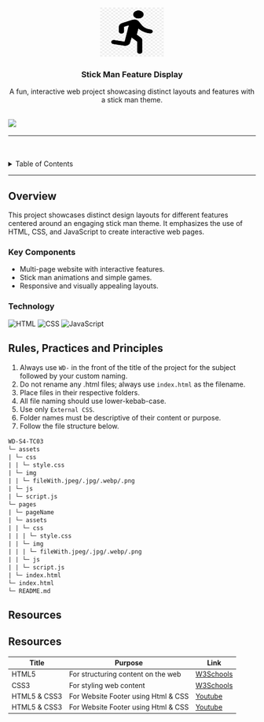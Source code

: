 <a name="readme-top">

<br/>

<br />
<div align="center">
  <a href="https://github.com/mikhailfeutech">
    <img src="./pages/Stickman1/assets/img/sticman.png" alt="Nyebe" width="130" height="100">
  </a>
  <h3 align="center">Stick Man Feature Display</h3>
</div>
<div align="center">
  A fun, interactive web project showcasing distinct layouts and features with a stick man theme.
</div>

<br />

![](https://visit-counter.vercel.app/counter.png?page=your-github-username/Stick-Man-Feature-Display)

---

<br />
<br />

<details>
  <summary>Table of Contents</summary>
  <ol>
    <li>
      <a href="#overview">Overview</a>
      <ol>
        <li>
          <a href="#key-components">Key Components</a>
        </li>
        <li>
          <a href="#technology">Technology</a>
        </li>
      </ol>
    </li>
    <li>
      <a href="#rules-practices-and-principles">Rules, Practices and Principles</a>
    </li>
    <li>
      <a href="#resources">Resources</a>
    </li>
  </ol>
</details>

---

## Overview

This project showcases distinct design layouts for different features centered around an engaging stick man theme. It emphasizes the use of HTML, CSS, and JavaScript to create interactive web pages.

### Key Components
- Multi-page website with interactive features.
- Stick man animations and simple games.
- Responsive and visually appealing layouts.

### Technology
![HTML](https://img.shields.io/badge/HTML-E34F26?style=for-the-badge&logo=html5&logoColor=white)
![CSS](https://img.shields.io/badge/CSS-1572B6?style=for-the-badge&logo=css3&logoColor=white)
![JavaScript](https://img.shields.io/badge/JavaScript-F7DF1E?style=for-the-badge&logo=javascript&logoColor=white)

## Rules, Practices and Principles
1. Always use `WD-` in the front of the title of the project for the subject followed by your custom naming.
2. Do not rename any .html files; always use `index.html` as the filename.
3. Place files in their respective folders.
4. All file naming should use lower-kebab-case.
5. Use only `External CSS`.
6. Folder names must be descriptive of their content or purpose.
7. Follow the file structure below.
```
WD-S4-TC03
└─ assets
| └─ css
| | └─ style.css
| └─ img
| | └─ fileWith.jpeg/.jpg/.webp/.png
| └─ js
| └─ script.js
└─ pages
| └─ pageName
| └─ assets
| | └─ css
| | | └─ style.css
| | └─ img
| | | └─ fileWith.jpeg/.jpg/.webp/.png
| | └─ js
| | └─ script.js
| └─ index.html
└─ index.html
└─ README.md
```
## Resources

## Resources

| Title | Purpose | Link |
|-------|---------|------|
| HTML5 | For structuring content on the web | [W3Schools](https://www.w3schools.com/html/) |
| CSS3  | For styling web content           | [W3Schools](https://www.w3schools.com/css/) |
| HTML5 & CSS3  |For Website Footer using Html & CSS|[Youtube](https://www.youtube.com/watch?v=UpkEANWC2Ms)|
| HTML5 & CSS3  |For Website Footer using Html & CSS|[Youtube](https://www.youtube.com/watch?v=SgmNxE9lWcY)|
